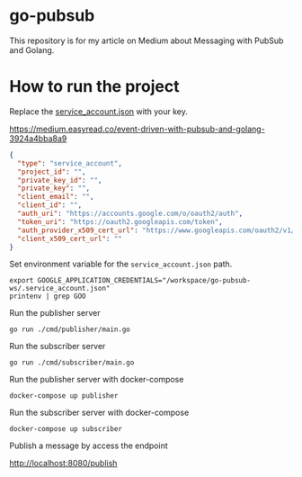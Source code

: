# go-pubsub

This repository is for my article on Medium about Messaging with PubSub and Golang.

# How to run the project

Replace the [service_account.json](https://github.com/moemoe89/go-pubsub/blob/main/service_account.json) with your key.

https://medium.easyread.co/event-driven-with-pubsub-and-golang-3924a4bba8a9

```json
{
  "type": "service_account",
  "project_id": "",
  "private_key_id": "",
  "private_key": "",
  "client_email": "",
  "client_id": "",
  "auth_uri": "https://accounts.google.com/o/oauth2/auth",
  "token_uri": "https://oauth2.googleapis.com/token",
  "auth_provider_x509_cert_url": "https://www.googleapis.com/oauth2/v1/certs",
  "client_x509_cert_url": ""
}

```

Set environment variable for the `service_account.json` path.
```shell
export GOOGLE_APPLICATION_CREDENTIALS="/workspace/go-pubsub-ws/.service_account.json"
printenv | grep GOO
```

Run the publisher server
```shell
go run ./cmd/publisher/main.go
```

Run the subscriber server
```shell
go run ./cmd/subscriber/main.go
```

Run the publisher server with docker-compose
```shell
docker-compose up publisher
```

Run the subscriber server with docker-compose
```shell
docker-compose up subscriber
```

Publish a message by access the endpoint

[http://localhost:8080/publish](http://localhost:8080/v1/publish)
